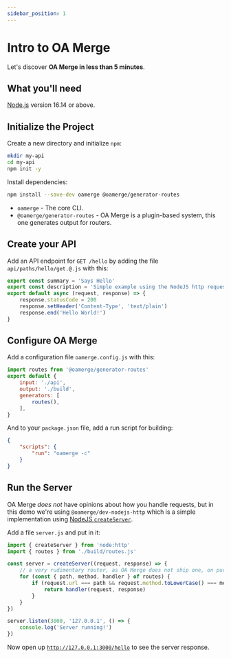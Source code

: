 ```yaml
---
sidebar_position: 1
---
```


# Intro to OA Merge

Let's discover **OA Merge in less than 5 minutes**.

## What you'll need

[Node.js](https://nodejs.org/en/download/) version 16.14 or above.

## Initialize the Project

Create a new directory and initialize `npm`:

```bash
mkdir my-api
cd my-api
npm init -y
```

Install dependencies:

```bash
npm install --save-dev oamerge @oamerge/generator-routes
```

- `oamerge` - The core CLI.
- `@oamerge/generator-routes` - OA Merge is a plugin-based system, this one generates output for routers.

## Create your API

Add an API endpoint for `GET /hello` by adding the file `api/paths/hello/get.@.js` with this:

```js
export const summary = 'Says Hello'
export const description = 'Simple example using the NodeJS http request/response model.'
export default async (request, response) => {
	response.statusCode = 200
	response.setHeader('Content-Type', 'text/plain')
	response.end('Hello World!')
}
```

## Configure OA Merge

Add a configuration file `oamerge.config.js` with this:

```js
import routes from '@oamerge/generator-routes'
export default {
	input: './api',
	output: './build',
	generators: [
		routes(),
	],
}
```

And to your `package.json` file, add a run script for building:

```json
{
	"scripts": {
		"run": "oamerge -c"
	}
}
```

## Run the Server

OA Merge *does not* have opinions about how you handle requests, but in this demo we're using `@oamerge/dev-nodejs-http` which
is a simple implementation using [NodeJS `createServer`](https://nodejs.org/api/http.html#httpcreateserveroptions-requestlistener).

Add a file `server.js` and put in it:

```js
import { createServer } from 'node:http'
import { routes } from './build/routes.js'

const server = createServer((request, response) => {
	// a very rudimentary router, as OA Merge does not ship one, on purpose!
	for (const { path, method, handler } of routes) {
		if (request.url === path && request.method.toLowerCase() === method) {
			return handler(request, response)
		}
	}
})

server.listen(3000, '127.0.0.1', () => {
	console.log('Server running!')
})
```

Now open up [`http://127.0.0.1:3000/hello`](http://127.0.0.1:3000/hello) to see the server response.
